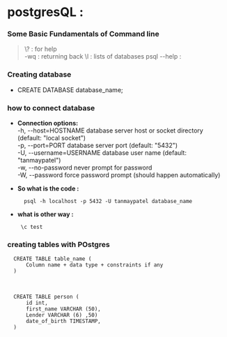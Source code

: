 # postgresQL : 

### Some Basic Fundamentals of Command line 
> \\? : for help   <br>
> -wq : returning back
> \l : lists of databases
> psql --help :
>

### Creating database 
- CREATE DATABASE database_name;

### how to connect database 
 -  **Connection options: <br>**
    -h, --host=HOSTNAME      database server host or socket directory (default: "local socket") <br>
    -p, --port=PORT          database server port (default: "5432") <br>
    -U, --username=USERNAME  database user name (default: "tanmaypatel") <br>
    -w, --no-password        never prompt for password <br>
    -W, --password           force password prompt (should happen automatically) <br>

- **So what is the code :** <br>


        psql -h localhost -p 5432 -U tanmaypatel database_name

- **what is other way :** <br>


       \c test 

### creating tables with POstgres

      CREATE TABLE table_name (
          Column name + data type + constraints if any
      )
  <br>
  
      CREATE TABLE person (
          id int,
          first_name VARCHAR (50),
          Lender VARCHAR (6) ,50)
          date_of_birth TIMESTAMP,
      )


      

